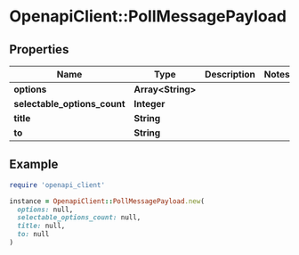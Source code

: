 # OpenapiClient::PollMessagePayload

## Properties

| Name | Type | Description | Notes |
| ---- | ---- | ----------- | ----- |
| **options** | **Array&lt;String&gt;** |  |  |
| **selectable_options_count** | **Integer** |  |  |
| **title** | **String** |  |  |
| **to** | **String** |  |  |

## Example

```ruby
require 'openapi_client'

instance = OpenapiClient::PollMessagePayload.new(
  options: null,
  selectable_options_count: null,
  title: null,
  to: null
)
```

